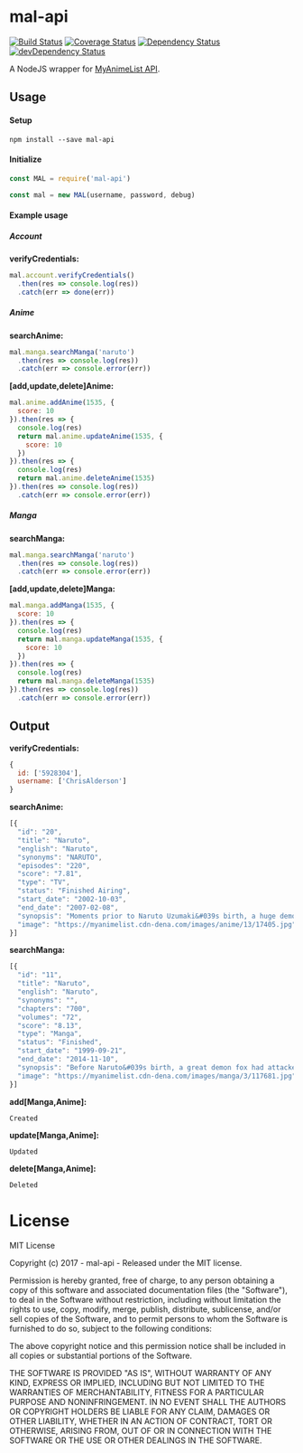# mal-api

[![Build Status](https://travis-ci.org/ChrisAlderson/mal-api.svg?branch=master)](https://travis-ci.org/ChrisAlderson/mal-api)
[![Coverage Status](https://coveralls.io/repos/github/ChrisAlderson/mal-api/badge.svg?branch=master)](https://coveralls.io/github/ChrisAlderson/mal-api?branch=master)
[![Dependency Status](https://david-dm.org/ChrisAlderson/mal-api.svg)](https://david-dm.org/ChrisAlderson/mal-api)
[![devDependency Status](https://david-dm.org/ChrisAlderson/mal-api/dev-status.svg)](https://david-dm.org/ChrisAlderson/mal-api#info=devDependencies)

A NodeJS wrapper for [MyAnimeList API](https://myanimelist.net/).

## Usage

#### Setup
```
npm install --save mal-api
```

#### Initialize
```js
const MAL = require('mal-api')

const mal = new MAL(username, password, debug)
```

#### Example usage

##### Account

**verifyCredentials:**
```js
mal.account.verifyCredentials()
  .then(res => console.log(res))
  .catch(err => done(err))
```

##### Anime

**searchAnime:**
```js
mal.manga.searchManga('naruto')
  .then(res => console.log(res))
  .catch(err => console.error(err))
```

**[add,update,delete]Anime:**
```js
mal.anime.addAnime(1535, {
  score: 10
}).then(res => {
  console.log(res)
  return mal.anime.updateAnime(1535, {
    score: 10
  })
}).then(res => {
  console.log(res)
  return mal.anime.deleteAnime(1535)
}).then(res => console.log(res))
  .catch(err => console.error(err))
```

##### Manga

**searchManga:**
```js
mal.manga.searchManga('naruto')
  .then(res => console.log(res))
  .catch(err => console.error(err))
```

**[add,update,delete]Manga:**
```js
mal.manga.addManga(1535, {
  score: 10
}).then(res => {
  console.log(res)
  return mal.manga.updateManga(1535, {
    score: 10
  })
}).then(res => {
  console.log(res)
  return mal.manga.deleteManga(1535)
}).then(res => console.log(res))
  .catch(err => console.error(err))
```

## Output

**verifyCredentials:**

```js
{
  id: ['5928304'],
  username: ['ChrisAlderson']
}
```

**searchAnime:**
```js
[{
  "id": "20",
  "title": "Naruto",
  "english": "Naruto",
  "synonyms": "NARUTO",
  "episodes": "220",
  "score": "7.81",
  "type": "TV",
  "status": "Finished Airing",
  "start_date": "2002-10-03",
  "end_date": "2007-02-08",
  "synopsis": "Moments prior to Naruto Uzumaki&#039s birth, a huge demon known as the Kyuubi, the Nine-Tailed Fox, attacked Konohagakure, the Hidden Leaf Village, and wreaked havoc. In order to put an end to the Kyuubi&#039s rampage, the leader of the village, the Fourth Hokage, sacrificed his life and sealed the monstrous beast inside the newborn Naruto.<br />\r\n<br />\r\nNow, Naruto is a hyperactive and knuckle-headed ninja still living in Konohagakure. Shunned because of the Kyuubi inside him, Naruto struggles to find his place in the village, while his burning desire to become the Hokage of Konohagakure leads him not only to some great new friends, but also some deadly foes.<br />\r\n<br />\r\n[Written by MAL Rewrite]",
  "image": "https://myanimelist.cdn-dena.com/images/anime/13/17405.jpg"
}]
```

**searchManga:**
```js
[{
  "id": "11",
  "title": "Naruto",
  "english": "Naruto",
  "synonyms": "",
  "chapters": "700",
  "volumes": "72",
  "score": "8.13",
  "type": "Manga",
  "status": "Finished",
  "start_date": "1999-09-21",
  "end_date": "2014-11-10",
  "synopsis": "Before Naruto&#039s birth, a great demon fox had attacked the Hidden Leaf Village. A man known as the 4th Hokage sealed the demon inside the newly born Naruto, causing him to unknowingly grow up detested by his fellow villagers. Despite his lack of talent in many areas of ninjutsu, Naruto strives for only one goal: to gain the title of Hokage, the strongest ninja in his village. Desiring the respect he never received, Naruto works toward his dream with fellow friends Sasuke and Sakura and mentor Kakashi as they go through many trials and battles that come with being a ninja.",
  "image": "https://myanimelist.cdn-dena.com/images/manga/3/117681.jpg"
}]
```

**add[Manga,Anime]:**
```
Created
```

**update[Manga,Anime]:**
```
Updated
```

**delete[Manga,Anime]:**
```
Deleted
```

# License

MIT License

Copyright (c) 2017 - mal-api - Released under the MIT license.

Permission is hereby granted, free of charge, to any person obtaining a copy
of this software and associated documentation files (the "Software"), to deal
in the Software without restriction, including without limitation the rights
to use, copy, modify, merge, publish, distribute, sublicense, and/or sell
copies of the Software, and to permit persons to whom the Software is
furnished to do so, subject to the following conditions:

The above copyright notice and this permission notice shall be included in all
copies or substantial portions of the Software.

THE SOFTWARE IS PROVIDED "AS IS", WITHOUT WARRANTY OF ANY KIND, EXPRESS OR
IMPLIED, INCLUDING BUT NOT LIMITED TO THE WARRANTIES OF MERCHANTABILITY,
FITNESS FOR A PARTICULAR PURPOSE AND NONINFRINGEMENT. IN NO EVENT SHALL THE
AUTHORS OR COPYRIGHT HOLDERS BE LIABLE FOR ANY CLAIM, DAMAGES OR OTHER
LIABILITY, WHETHER IN AN ACTION OF CONTRACT, TORT OR OTHERWISE, ARISING FROM,
OUT OF OR IN CONNECTION WITH THE SOFTWARE OR THE USE OR OTHER DEALINGS IN THE
SOFTWARE.
